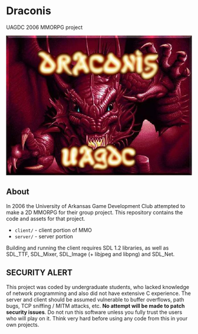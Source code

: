 # Draconis
UAGDC 2006 MMORPG project

![Title Screen](client/tiles/ui/title.jpg)

## About
In 2006 the University of Arkansas Game Development Club attempted to make a 2D MMORPG for their group project.  This repository contains the code and assets for that project.

* `client/` - client portion of MMO
* `server/` - server portion

Building and running the client requires SDL 1.2 libraries, as well as SDL\_TTF, SDL\_Mixer, SDL\_Image (+ libjpeg and libpng) and SDL\_Net.

## SECURITY ALERT
This project was coded by undergraduate students, who lacked knowledge of network programming and also did not have extensive C experience.  The server and client should be assumed vulnerable to buffer overflows, path bugs, TCP sniffing / MITM attacks, etc.  **No attempt will be made to patch security issues**.  Do not run this software unless you fully trust the users who will play on it.  Think very hard before using any code from this in your own projects.

